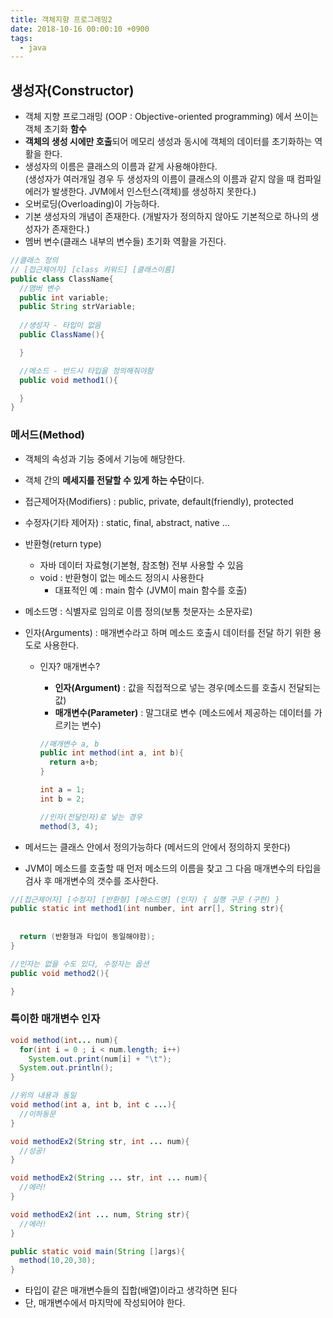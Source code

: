 ```yaml
---
title: 객체지향 프로그래밍2
date: 2018-10-16 00:00:10 +0900
tags:
  - java
---
```

## 생성자(Constructor)
- 객체 지향 프로그래밍 (OOP : Objective-oriented programming) 에서 쓰이는 객체 초기화 **함수**
- **객체의 생성 시에만 호출**되어 메모리 생성과 동시에 객체의 데이터를 초기화하는 역활을 한다.
- 생성자의 이름은 클래스의 이름과 같게 사용해야한다.<br/>(생성자가 여러개일 경우 두 생성자의 이름이 클래스의 이름과 같지 않을 때 컴파일 에러가 발생한다. JVM에서 인스턴스(객체)를 생성하지 못한다.)
- 오버로딩(Overloading)이 가능하다.
- 기본 생성자의 개념이 존재한다. (개발자가 정의하지 않아도 기본적으로 하나의 생성자가 존재한다.)
- 멤버 변수(클래스 내부의 변수들) 초기화 역활을 가진다.

```java
//클래스 정의
// [접근제어자] [class 키워드] [클래스이름]
public class ClassName{
  //맴버 변수
  public int variable;
  public String strVariable;
  
  //생성자 - 타입이 없음
  public ClassName(){

  }

  //메소드 - 반드시 타입을 정의해줘야함
  public void method1(){

  }
}
```

### 메서드(Method)
- 객체의 속성과 기능 중에서 기능에 해당한다.
- 객체 간의 **메세지를 전달할 수 있게 하는 수단**이다.
- 접근제어자(Modifiers) : public, private, default(friendly), protected
- 수정자(기타 제어자) : static, final, abstract, native ...
- 반환형(return type) 
  - 자바 데이터 자료형(기본형, 참조형) 전부 사용할 수 있음
  - void : 반환형이 없는 메소드 정의시 사용한다
    - 대표적인 예 : main 함수 (JVM이 main 함수를 호출)

- 메소드명 : 식별자로 임의로 이름 정의(보통 첫문자는 소문자로)
- 인자(Arguments) : 매개변수라고 하며 메소드 호출시 데이터를 전달 하기 위한 용도로 사용한다.
  - 인자? 매개변수?
    - **인자(Argument)** : 값을 직접적으로 넣는 경우(메소드를 호출시 전달되는 값)
    - **매개변수(Parameter)** : 말그대로 변수 (메소드에서 제공하는 데이터를 가르키는 변수)

    ```java
    //매개변수 a, b
    public int method(int a, int b){
      return a+b;
    }

    int a = 1;
    int b = 2;

    //인자(전달인자)로 넣는 경우
    method(3, 4);
    ```

- 메서드는 클래스 안에서 정의가능하다 (메서드의 안에서 정의하지 못한다)
- JVM이 메소드를 호출할 때 먼저 메소드의 이름을 찾고 그 다음 매개변수의 타입을 검사 후 매개변수의 갯수를 조사한다.


```java
//[접근제어자] [수정자] [반환형] [메소드명] (인자) { 실행 구문 (구현) }
public static int method1(int number, int arr[], String str){
  
  
  return (반환형과 타입이 동일해야함);
}

//인자는 없을 수도 있다, 수정자는 옵션
public void method2(){

}
```

### 특이한 매개변수 인자

```java
void method(int... num){
  for(int i = 0 ; i < num.length; i++)
    System.out.print(num[i] + "\t");
  System.out.println();
}

//위의 내용과 동일
void method(int a, int b, int c ...){
  //이하동문
}

void methodEx2(String str, int ... num){
  //성공!
}

void methodEx2(String ... str, int ... num){
  //에러!
}

void methodEx2(int ... num, String str){
  //에러!
}

public static void main(String []args){
  method(10,20,30);
}
```

- 타입이 같은 매개변수들의 집합(배열)이라고 생각하면 된다
- 단, 매개변수에서 마지막에 작성되어야 한다.